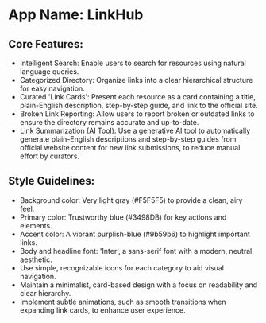# **App Name**: LinkHub

## Core Features:

- Intelligent Search: Enable users to search for resources using natural language queries.
- Categorized Directory: Organize links into a clear hierarchical structure for easy navigation.
- Curated 'Link Cards': Present each resource as a card containing a title, plain-English description, step-by-step guide, and link to the official site.
- Broken Link Reporting: Allow users to report broken or outdated links to ensure the directory remains accurate and up-to-date.
- Link Summarization (AI Tool): Use a generative AI tool to automatically generate plain-English descriptions and step-by-step guides from official website content for new link submissions, to reduce manual effort by curators.

## Style Guidelines:

- Background color: Very light gray (#F5F5F5) to provide a clean, airy feel.
- Primary color: Trustworthy blue (#3498DB) for key actions and elements.
- Accent color: A vibrant purplish-blue (#9b59b6) to highlight important links.
- Body and headline font: 'Inter', a sans-serif font with a modern, neutral aesthetic.
- Use simple, recognizable icons for each category to aid visual navigation.
- Maintain a minimalist, card-based design with a focus on readability and clear hierarchy.
- Implement subtle animations, such as smooth transitions when expanding link cards, to enhance user experience.